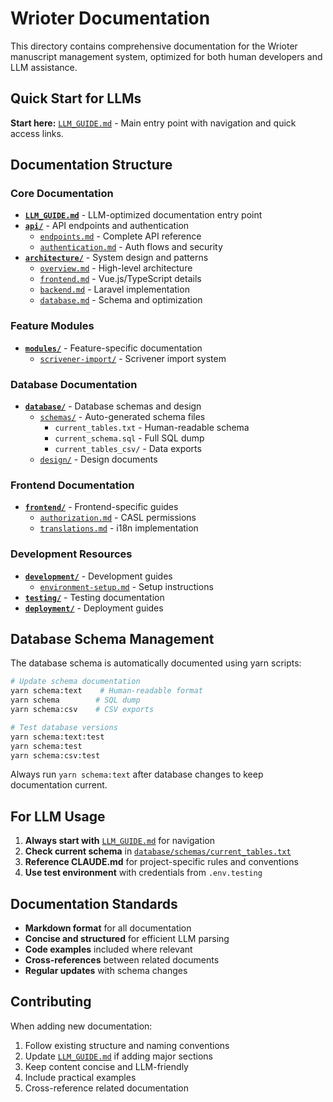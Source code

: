 # Wrioter Documentation

This directory contains comprehensive documentation for the Wrioter manuscript management system, optimized for both human developers and LLM assistance.

## Quick Start for LLMs

**Start here:** [`LLM_GUIDE.md`](./LLM_GUIDE.md) - Main entry point with navigation and quick access links.

## Documentation Structure

### Core Documentation
- **[`LLM_GUIDE.md`](./LLM_GUIDE.md)** - LLM-optimized documentation entry point
- **[`api/`](./api/)** - API endpoints and authentication
  - [`endpoints.md`](./api/endpoints.md) - Complete API reference
  - [`authentication.md`](./api/authentication.md) - Auth flows and security
- **[`architecture/`](./architecture/)** - System design and patterns
  - [`overview.md`](./architecture/overview.md) - High-level architecture
  - [`frontend.md`](./architecture/frontend.md) - Vue.js/TypeScript details
  - [`backend.md`](./architecture/backend.md) - Laravel implementation
  - [`database.md`](./architecture/database.md) - Schema and optimization

### Feature Modules
- **[`modules/`](./modules/)** - Feature-specific documentation
  - [`scrivener-import/`](./modules/scrivener-import/) - Scrivener import system

### Database Documentation
- **[`database/`](./database/)** - Database schemas and design
  - [`schemas/`](./database/schemas/) - Auto-generated schema files
    - `current_tables.txt` - Human-readable schema
    - `current_schema.sql` - Full SQL dump
    - `current_tables_csv/` - Data exports
  - [`design/`](./database/design/) - Design documents

### Frontend Documentation
- **[`frontend/`](./frontend/)** - Frontend-specific guides
  - [`authorization.md`](./frontend/authorization.md) - CASL permissions
  - [`translations.md`](./frontend/translations.md) - i18n implementation

### Development Resources
- **[`development/`](./development/)** - Development guides
  - [`environment-setup.md`](./development/environment-setup.md) - Setup instructions
- **[`testing/`](./testing/)** - Testing documentation
- **[`deployment/`](./deployment/)** - Deployment guides

## Database Schema Management

The database schema is automatically documented using yarn scripts:

```bash
# Update schema documentation
yarn schema:text    # Human-readable format
yarn schema        # SQL dump
yarn schema:csv    # CSV exports

# Test database versions
yarn schema:text:test
yarn schema:test
yarn schema:csv:test
```

Always run `yarn schema:text` after database changes to keep documentation current.

## For LLM Usage

1. **Always start with** [`LLM_GUIDE.md`](./LLM_GUIDE.md) for navigation
2. **Check current schema** in [`database/schemas/current_tables.txt`](./database/schemas/current_tables.txt)
3. **Reference CLAUDE.md** for project-specific rules and conventions
4. **Use test environment** with credentials from `.env.testing`

## Documentation Standards

- **Markdown format** for all documentation
- **Concise and structured** for efficient LLM parsing
- **Code examples** included where relevant
- **Cross-references** between related documents
- **Regular updates** with schema changes

## Contributing

When adding new documentation:
1. Follow existing structure and naming conventions
2. Update [`LLM_GUIDE.md`](./LLM_GUIDE.md) if adding major sections
3. Keep content concise and LLM-friendly
4. Include practical examples
5. Cross-reference related documentation 
